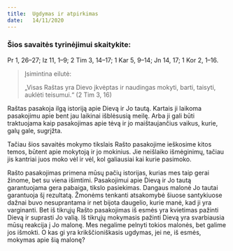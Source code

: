 ```yaml
---
title:  Ugdymas ir atpirkimas
date:   14/11/2020
---
```


### Šios savaitės tyrinėjimui skaitykite:
Pr 1, 26–27; Iz 11, 1–9; 2 Tim 3, 14–17; 1 Kar 5, 9–14; Jn 14, 17; 1 Kor 2, 1–16.

> <p>Įsimintina eilutė:</p>
> „Visas Raštas yra Dievo įkvėptas ir naudingas mokyti, barti, taisyti, auklėti teisumui.“ (2 Tim 3, 16)

Raštas pasakoja ilgą istoriją apie Dievą ir Jo tautą. Kartais ji laikoma pasakojimu apie bent jau laikinai išblėsusią meilę. Arba ji gali būti traktuojama kaip pasakojimas apie tėvą ir jo maištaujančius vaikus, kurie, galų gale, sugrįžta.

Tačiau šios savaitės mokymo tikslais Rašto pasakojime ieškosime kitos temos, būtent apie mokytoją ir jo mokinius. Jie neišlaiko išmėginimų, tačiau jis kantriai juos moko vėl ir vėl, kol galiausiai kai kurie pasimoko.

Rašto pasakojimas primena mūsų pačių istorijas, kurias mes taip gerai žinome, bet su viena išimtimi. Pasakojimui apie Dievą ir Jo tautą garantuojama gera pabaiga, tikslo pasiekimas. Dangaus malonė Jo tautai garantuoja šį rezultatą. Žmonėms tenkanti atsakomybė šiuose santykiuose dažnai buvo nesuprantama ir net bijota daugelio, kurie manė, kad ji yra varginanti. Bet iš tikrųjų Rašto pasakojimas iš esmės yra kvietimas pažinti Dievą ir suprasti Jo valią. Iš tikrųjų mokymasis pažinti Dievą yra svarbiausia mūsų reakcija į Jo malonę. Mes negalime pelnyti tokios malonės, bet galime jos išmokti. O kas gi yra krikščioniškasis ugdymas, jei ne, iš esmės, mokymas apie šią malonę?